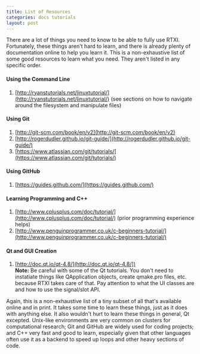 ```yaml
---
title: List of Resources
categories: docs tutorials
layout: post
---
```


There are a lot of things you need to know to be able to fully use RTXI.
Fortunately, these things aren't hard to learn, and there is already plenty of
documentation online to help you learn it. This is a non-exhaustive list of
some good resources to learn what you need. They aren't listed in any specific
order.  

#### Using the Command Line
1. [http://ryanstutorials.net/linuxtutorial/](http://ryanstutorials.net/linuxtutorial/) (see sections on how to navigate around the filesystem and manipulate files)  

#### Using Git 
1. [http://git-scm.com/book/en/v2](http://git-scm.com/book/en/v2)
2. [http://rogerdudler.github.io/git-guide/](http://rogerdudler.github.io/git-guide/)
3. [https://www.atlassian.com/git/tutorials/](https://www.atlassian.com/git/tutorials/)

#### Using GitHub
1. [https://guides.github.com/](https://guides.github.com/)

#### Learning Programming and C++
1. [http://www.cplusplus.com/doc/tutorial/](http://www.cplusplus.com/doc/tutorial/) (prior programming experience helps)
2. [http://www.penguinprogrammer.co.uk/c-beginners-tutorial/](http://www.penguinprogrammer.co.uk/c-beginners-tutorial/)

#### Qt and GUI Creation
1. [http://doc.qt.io/qt-4.8/](http://doc.qt.io/qt-4.8/])  
**Note:** Be careful with some of the Qt tutorials. You don't need to
instatiate things like QApplication objects, create qmake.pro files, etc.
because RTXI takes care of that. Pay attention to what the UI classes are and
how to use the signal/slot API.  

Again, this is a non-exhaustive list of a tiny subset of all that's available
online and in print. It takes some time to learn these things, just as it does
with anything else. It also wouldn't hurt to learn these things in general, Qt
excepted. Unix-like environments are very common on clusters for computational
research; Git and GitHub are widely used for coding projects; and C++ very fast
and good to learn, especially given that other languages often use it as a
backend to speed up loops and other heavy sections of code.  
